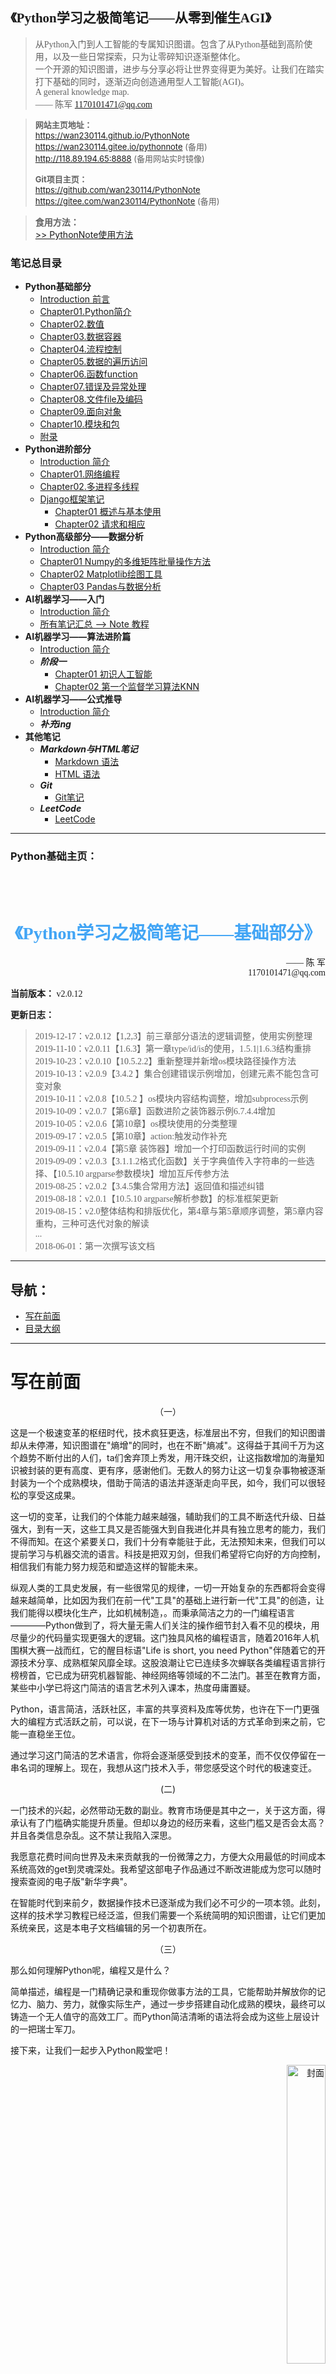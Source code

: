 <font face="楷体">

<h2>《Python学习之极简笔记——从零到催生AGI》</h2>

> 从Python入门到人工智能的专属知识图谱。包含了从Python基础到高阶使用，以及一些日常探索，只为让零碎知识逐渐整体化。  
> 一个开源的知识图谱，进步与分享必将让世界变得更为美好。让我们在踏实打下基础的同时，逐渐迈向创造通用型人工智能(AGI)。  
> A general knowledge map.  
> —— 陈军 1170101471@qq.com 

</font>  

> <font font="等线" size="2">**网站主页地址：**   
> https://wan230114.github.io/PythonNote  
> https://wan230114.gitee.io/pythonnote   (备用)  
> http://118.89.194.65:8888   (备用网站实时镜像)  
>
> **Git项目主页：**   
> https://github.com/wan230114/PythonNote  
> https://gitee.com/wan230114/PythonNote  (备用)</font>

> **食用方法：**  
> [>> PythonNote使用方法](Usage.md)

<h3> 笔记总目录 </h3>

<!-- menu -->
* **Python基础部分**
    <!-- menu_base -->
    * [Introduction 前言](00.Python/Introduction.md)
    * [Chapter01.Python简介](00.Python/Chapter01.PythonReview.md)
    * [Chapter02.数值](00.Python/Chapter02.Value.md)
    * [Chapter03.数据容器](00.Python/Chapter03.DataContainers.md)
    * [Chapter04.流程控制](00.Python/Chapter04.ProcessControl.md)
    * [Chapter05.数据的遍历访问](00.Python/Chapter05.DataTraversal.md)
    * [Chapter06.函数function](00.Python/Chapter06.Function.md)
    * [Chapter07.错误及异常处理](00.Python/Chapter07.Exception.md)
    * [Chapter08.文件file及编码](00.Python/Chapter08.FileIO.md)
    * [Chapter09.面向对象](00.Python/Chapter09.Classes.md)
    * [Chapter10.模块和包](00.Python/Chapter10.Modules.md)
    * [附录](00.Python/ChapterN_Appendix.md)
    <!-- menu_base -->
* **Python进阶部分**
    * [Introduction 简介](00.Python_Advanced/Introduction.md)
    * [Chapter01.网络编程](00.Python_Advanced/Chapter01.PythonNet.md)
    * [Chapter02.多进程多线程](00.Python_Advanced/Chapter02.PythonThread.md)
    * [Django框架笔记](00.Python_Advanced/Django_note/django_all.md)
      * [Chapter01 概述与基本使用](00.Python_Advanced/Django_note/django01.md)
      * [Chapter02 请求和相应](00.Python_Advanced/Django_note/django02.md)
* **Python高级部分——数据分析**
    * [Introduction 简介](01.Datascience/Introduction.md)
    * [Chapter01 Numpy的多维矩阵批量操作方法](01.Datascience/Datascience_1numpy.md)
    * [Chapter02 Matplotlib绘图工具](01.Datascience/Datascience_2matplotlib.md)
    * [Chapter03 Pandas与数据分析](01.Datascience/Datascience_3pandas/Pandas_Note.md)
* **AI机器学习——入门**
    * [Introduction 简介](02.AI_ML/Introduction.md)
    * [所有笔记汇总 --> Note 教程](02.AI_ML/ML.md)
* **AI机器学习——算法进阶篇**
    * [Introduction 简介](03.AI_ML_机器学习算法集训营/Introduction.md)
    * ***阶段一***
      * [Chapter01 初识人工智能](03.AI_ML_机器学习算法集训营/Phase1/01_初识人工智能.md)
      * [Chapter02 第一个监督学习算法KNN](03.AI_ML_机器学习算法集训营/Phase1/02_第一个监督学习算法KNN.md)
* **AI机器学习——公式推导**
    * [Introduction 简介](01.Datascience/Introduction.md)
    * ***补充ing***
* **其他笔记**
    * ***Markdown与HTML笔记***
      * [Markdown 语法](Others/HTML高级语法/Markdown及HTML常用命令.md)
      * [HTML 语法](Others/HTML高级语法/HTML高级语法.md)
    * ***Git***
      * [Git笔记](Others/Git/Git_Note.md)
    * ***LeetCode***
      * [LeetCode](Others/Python_leetcode/Summary.md)
<!-- menu -->

---

<h3> Python基础主页：</h3>
<br>
<br>


<!-- introduction -->
<h1><center><font color="#42a5f5" face="仿宋">《Python学习之极简笔记——基础部分》</font></center></h1>

<div align=right>
<font face="仿宋">—— 陈 军</br>1170101471@qq.com</font>
</div>
<font face="仿宋">

**当前版本：** v2.0.12

**更新日志：**
> 2019-12-17：v2.0.12【1,2,3】前三章部分语法的逻辑调整，使用实例整理  
> 2019-11-10：v2.0.11【1.6.3】第一章type/id/is的使用，1.5.1|1.6.3结构重排<br>
> 2019-10-23：v2.0.10【10.5.2.2】重新整理并新增os模块路径操作方法<br>
> 2019-10-13：v2.0.9【3.4.2 】集合创建错误示例增加，创建元素不能包含可变对象<br>
> 2019-10-11：v2.0.8【10.5.2 】os模块内容结构调整，增加subprocess示例<br>
> 2019-10-09：v2.0.7【第6章】函数进阶之装饰器示例6.7.4.4增加<br>
> 2019-10-05：v2.0.6【第10章】os模块使用的分类整理<br>
> 2019-09-17：v2.0.5【第10章】action:触发动作补充<br>
> 2019-09-11：v2.0.4【第5章 装饰器】增加一个打印函数运行时间的实例<br>
> 2019-09-09：v2.0.3【3.1.1.2格式化函数】关于字典值传入字符串的一些选择、【10.5.10 argparse参数模块】增加互斥传参方法<br>
> 2019-08-25：v2.0.2【3.4.5集合常用方法】返回值和描述纠错<br>
> 2019-08-18：v2.0.1【10.5.10 argparse解析参数】的标准框架更新<br>
> 2019-08-15：v2.0整体结构和排版优化，第4章与第5章顺序调整，第5章内容重构，三种可迭代对象的解读<br>
> ...<br>
> 2018-06-01：第一次撰写该文档<br>

---

<h2>导航：</h2>

* [写在前面](#写在前面)
* [目录大纲](#目录大纲)

</font>


---

# 写在前面

<center>（一）</center>

这是一个极速变革的枢纽时代，技术疯狂更迭，标准层出不穷，但我们的知识图谱却从未停滞，知识图谱在"熵增"的同时，也在不断"熵减"。这得益于其间千万为这个趋势不断付出的人们，ta们舍弃顶上秀发，用汗珠交织，让这指数增加的海量知识被封装的更有高度、更有序，感谢他们。无数人的努力让这一切复杂事物被逐渐封装为一个个成熟模块，借助于简洁的语法并逐渐走向平民，如今，我们可以很轻松的享受这成果。

这一切的变革，让我们的个体能力越来越强，辅助我们的工具不断迭代升级、日益强大，到有一天，这些工具又是否能强大到自我进化并具有独立思考的能力，我们不得而知。在这个紧要关口，我们十分有幸能驻于此，无法预知未来，但我们可以提前学习与机器交流的语言。科技是把双刃剑，但我们希望将它向好的方向控制，相信我们有能力努力规范和塑造这样的智能未来。

纵观人类的工具史发展，有一些很常见的规律，一切一开始复杂的东西都将会变得越来越简单，比如因为我们在前一代"工具"的基础上进行新一代"工具"的创造，让我们能得以模块化生产，比如机械制造，。而秉承简洁之力的一门编程语言————Python做到了，将大量无需人们关注的操作细节封入看不见的模块，用尽量少的代码量实现更强大的逻辑。这门独具风格的编程语言，随着2016年人机围棋大赛一战而红，它的醒目标语"Life is short, you need Python"伴随着它的开源技术分享、成熟框架风靡全球。这股浪潮让它已连续多次蝉联各类编程语言排行榜榜首，它已成为研究机器智能、神经网络等领域的不二法门。甚至在教育方面，某些中小学已将这门简洁的语言艺术列入课本，热度毋庸置疑。

Python，语言简洁，活跃社区，丰富的共享资料及库等优势，也许在下一门更强大的编程方式活跃之前，可以说，在下一场与计算机对话的方式革命到来之前，它能一直稳坐王位。

通过学习这门简洁的艺术语言，你将会逐渐感受到技术的变革，而不仅仅停留在一串名词的理解上。现在，我想从这门技术入手，带您感受这个时代的极速变迁。


<center> (二) </center>

一门技术的兴起，必然带动无数的副业。教育市场便是其中之一，关于这方面，得承认有了门槛确实能提升质量。但却以身边的经历来看，这些门槛又是否会太高？并且各类信息杂乱。这不禁让我陷入深思。

我愿意花费时间向世界及未来贡献我的一份微薄之力，方便大众用最低的时间成本系统高效的get到灵魂深处。我希望这部电子作品通过不断改进能成为您可以随时搜索查阅的电子版"新华字典"。

在智能时代到来前夕，数据操作技术已逐渐成为我们必不可少的一项本领。此刻，这样的技术学习教程已经泛滥，但我们需要一个系统简明的知识图谱，让它们更加系统亲民，这是本电子文档编辑的另一个初衷所在。

<center>（三）</center>

那么如何理解Python呢，编程又是什么？

简单描述，编程是一门精确记录和重现你做事方法的工具，它能帮助并解放你的记忆力、脑力、劳力，就像实际生产，通过一步步搭建自动化成熟的模块，最终可以铸造一个无人值守的高效工厂。而Python简洁清晰的语法将会成为这些上层设计的一把瑞士军刀。

接下来，让我们一起步入Python殿堂吧！

<div align=right>
<img width="35%" src="docs/00.Python/img/sin.png" alt="封面"/>
</div>

# 目录大纲

<!-- menu_write -->
* [Introduction 前言](00.Python/Introduction.md)
* [Chapter01.Python简介](00.Python/Chapter01.PythonReview.md)
* [Chapter02.数值](00.Python/Chapter02.Value.md)
* [Chapter03.数据容器](00.Python/Chapter03.DataContainers.md)
* [Chapter04.流程控制](00.Python/Chapter04.ProcessControl.md)
* [Chapter05.数据的遍历访问](00.Python/Chapter05.DataTraversal.md)
* [Chapter06.函数function](00.Python/Chapter06.Function.md)
* [Chapter07.错误及异常处理](00.Python/Chapter07.Exception.md)
* [Chapter08.文件file及编码](00.Python/Chapter08.FileIO.md)
* [Chapter09.面向对象](00.Python/Chapter09.Classes.md)
* [Chapter10.模块和包](00.Python/Chapter10.Modules.md)
* [附录](00.Python/ChapterN_Appendix.md)
<!-- menu_write -->

（文章笔记暂未完全转化，原始文档下载链接：https://1drv.ms/w/s!AofyZDsRK31B8m8uzCxonAKFeOEl?e=JWqhA2
）
<!-- introduction -->


---

<font face="仿宋">
以上为《Python学习之极简笔记——基础部分》主页。<br>
更多其他内容，如高级使用，数据分析，机器学习等，见各个子文件夹~
</font>
